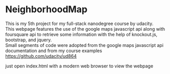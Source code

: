 # NeighborhoodMap
This is my 5th project for my full-stack nanodegree course by udacity.  
This webpage features the use of the google maps javascript api along with foursquare api to retrieve some information with the help of knockout.js, bootstrap, and jquery.  
Small segments of code were adopted from the google maps javascript api documentation and from my course examples https://github.com/udacity/ud864  

just open index.html with a modern web browser to view the webpage
